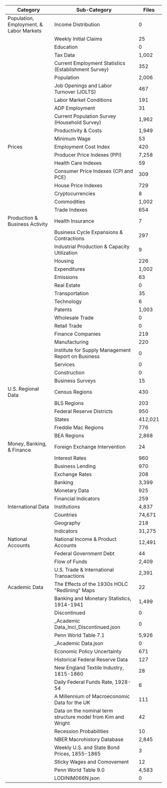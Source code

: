 | Category                                | Sub-Category                                                 | Files   |
|-----------------------------------------|--------------------------------------------------------------|---------|
| Population, Employment, & Labor Markets | Income Distribution                                          | 0       |
|                                         | Weekly Initial Claims                                        | 25      |
|                                         | Education                                                    | 0       |
|                                         | Tax Data                                                     | 1,002   |
|                                         | Current Employment Statistics (Establishment Survey)         | 352     |
|                                         | Population                                                   | 2,006   |
|                                         | Job Openings and Labor Turnover (JOLTS)                      | 467     |
|                                         | Labor Market Conditions                                      | 191     |
|                                         | ADP Employment                                               | 31      |
|                                         | Current Population Survey (Household Survey)                 | 1,962   |
|                                         | Productivity & Costs                                         | 1,949   |
|                                         | Minimum Wage                                                 | 53      |
| Prices                                  | Employment Cost Index                                        | 420     |
|                                         | Producer Price Indexes (PPI)                                 | 7,258   |
|                                         | Health Care Indexes                                          | 59      |
|                                         | Consumer Price Indexes (CPI and PCE)                         | 309     |
|                                         | House Price Indexes                                          | 729     |
|                                         | Cryptocurrencies                                             | 8       |
|                                         | Commodities                                                  | 1,002   |
|                                         | Trade Indexes                                                | 654     |
| Production & Business Activity          | Health Insurance                                             | 7       |
|                                         | Business Cycle Expansions & Contractions                     | 297     |
|                                         | Industrial Production & Capacity Utilization                 | 9       |
|                                         | Housing                                                      | 226     |
|                                         | Expenditures                                                 | 1,002   |
|                                         | Emissions                                                    | 63      |
|                                         | Real Estate                                                  | 0       |
|                                         | Transportation                                               | 35      |
|                                         | Technology                                                   | 6       |
|                                         | Patents                                                      | 1,003   |
|                                         | Wholesale Trade                                              | 0       |
|                                         | Retail Trade                                                 | 0       |
|                                         | Finance Companies                                            | 219     |
|                                         | Manufacturing                                                | 220     |
|                                         | Institute for Supply Management Report on Business           | 0       |
|                                         | Services                                                     | 0       |
|                                         | Construction                                                 | 0       |
|                                         | Business Surveys                                             | 15      |
| U.S. Regional Data                      | Census Regions                                               | 430     |
|                                         | BLS Regions                                                  | 203     |
|                                         | Federal Reserve Districts                                    | 950     |
|                                         | States                                                       | 412,021 |
|                                         | Freddie Mac Regions                                          | 776     |
|                                         | BEA Regions                                                  | 2,868   |
| Money, Banking, & Finance               | Foreign Exchange Intervention                                | 24      |
|                                         | Interest Rates                                               | 960     |
|                                         | Business Lending                                             | 970     |
|                                         | Exchange Rates                                               | 208     |
|                                         | Banking                                                      | 3,399   |
|                                         | Monetary Data                                                | 925     |
|                                         | Financial Indicators                                         | 259     |
| International Data                      | Institutions                                                 | 4,837   |
|                                         | Countries                                                    | 74,671  |
|                                         | Geography                                                    | 218     |
|                                         | Indicators                                                   | 31,275  |
| National Accounts                       | National Income & Product Accounts                           | 12,491  |
|                                         | Federal Government Debt                                      | 44      |
|                                         | Flow of Funds                                                | 2,409   |
|                                         | U.S. Trade & International Transactions                      | 2,391   |
| Academic Data                           | The Effects of the 1930s HOLC "Redlining" Maps               | 22      |
|                                         | Banking and Monetary Statistics, 1914-1941                   | 1,499   |
|                                         | Discontinued                                                 | 0       |
|                                         | _Academic Data_Incl_Discontinued.json                        | 0       |
|                                         | Penn World Table 7.1                                         | 5,926   |
|                                         | _Academic Data.json                                          | 0       |
|                                         | Economic Policy Uncertainty                                  | 671     |
|                                         | Historical Federal Reserve Data                              | 127     |
|                                         | New England Textile Industry, 1815-1860                      | 28      |
|                                         | Daily Federal Funds Rate, 1928-54                            | 6       |
|                                         | A Millennium of Macroeconomic Data for the UK                | 111     |
|                                         | Data on the nominal term structure model from Kim and Wright | 42      |
|                                         | Recession Probabilities                                      | 10      |
|                                         | NBER Macrohistory Database                                   | 2,845   |
|                                         | Weekly U.S. and State Bond Prices, 1855-1865                 | 3       |
|                                         | Sticky Wages and Comovement                                  | 12      |
|                                         | Penn World Table 9.0                                         | 4,583   |
|                                         | LODINIM066N.json                                             | 0       |